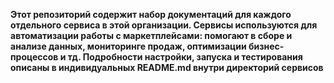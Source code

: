 **Этот репозиторий содержит набор документаций для каждого отдельного сервиса в этой
организации. Сервисы используются для автоматизации работы с маркетплейсами:
помогают в сборе и анализе данных, мониторинге продаж, оптимизации бизнес-процессов и тд.
Подробности настройки, запуска и тестирования описаны в индивидуальных 
README.md внутри директорий сервисов** 